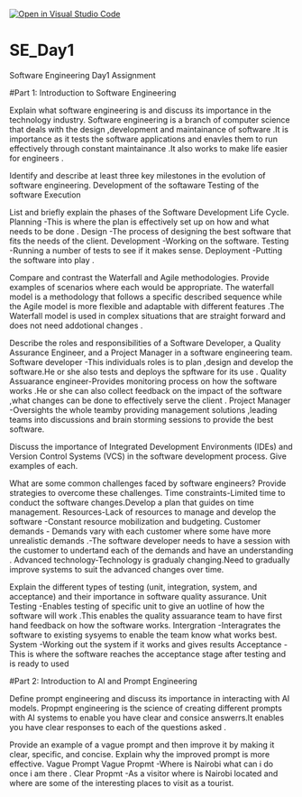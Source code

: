 [![Open in Visual Studio Code](https://classroom.github.com/assets/open-in-vscode-2e0aaae1b6195c2367325f4f02e2d04e9abb55f0b24a779b69b11b9e10269abc.svg)](https://classroom.github.com/online_ide?assignment_repo_id=15710537&assignment_repo_type=AssignmentRepo)
# SE_Day1
Software Engineering Day1 Assignment

#Part 1: Introduction to Software Engineering

Explain what software engineering is and discuss its importance in the technology industry.
Software engineering is a branch of computer science that deals with the design ,development and maintainance of software .It is importance as it tests the software applications and enavles them to run effectively through constant maintainance .It also works to make life easier for engineers .

Identify and describe at least three key milestones in the evolution of software engineering.
Development of the softaware
Testing of the software 
Execution

List and briefly explain the phases of the Software Development Life Cycle.
Planning -This is where the plan is effectively set up on how and what needs to be done .
Design -The process of designing the best software that fits the needs of the client.
Development -Working on the software.
Testing -Running a number of tests to see if it makes sense.
Deployment -Putting the software into play .

Compare and contrast the Waterfall and Agile methodologies. Provide examples of scenarios where each would be appropriate.
The waterfall model is a methodology that follows a specific described sequence while the Agile model is more flexible and adaptable with different features .The Waterfall model is used in complex situations that are straight forward and does not need addotional changes .

Describe the roles and responsibilities of a Software Developer, a Quality Assurance Engineer, and a Project Manager in a software engineering team.
Software developer -This individuals roles is to plan ,design and develop the software.He or she also tests and deploys the spftware for its use .
Quality Assuarance engineer-Provides monitoring process on how the software works .He or she can also collect feedback on the impact of the software ,what changes can be done to effectively serve the client .
Project Manager -Oversights the whole teamby providing management solutions ,leading teams into discussions and brain storming sessions to provide the best software.

Discuss the importance of Integrated Development Environments (IDEs) and Version Control Systems (VCS) in the software development process. Give examples of each.


What are some common challenges faced by software engineers? Provide strategies to overcome these challenges.
Time constraints-Limited time to conduct the software changes.Develop a plan that guides on time management.
Resources-Lack of resources to manage and develop the software -Constant resource mobilization and budgeting. 
Customer demands - Demands vary with each customer where some have more unrealistic demands .-The software developer needs to have a session with the customer to undertand each of the demands and have an understanding .
Advanced technology-Technology is gradualy changing.Need to gradually improve systems to suit the advanced changes over time.

Explain the different types of testing (unit, integration, system, and acceptance) and their importance in software quality assurance.
Unit Testing -Enables testing of specific unit to give an uotline of how the software will work .This enables the quality assuarance team to have first hand feedback on how the software works.
Intergration -Interagrates the software to existing sysyems to enable the team know what works best.
System -Working out the system if it works and gives results 
Acceptance -This is where the software reaches the acceptance stage after testing and is ready to  used

#Part 2: Introduction to AI and Prompt Engineering


Define prompt engineering and discuss its importance in interacting with AI models.
Propmpt engineering is the science of creating different prompts with AI systems to enable you have clear and consice answerrs.It enables you have clear responses to each of the questions asked .

Provide an example of a vague prompt and then improve it by making it clear, specific, and concise. Explain why the improved prompt is more effective.
Vague Prompt 
Vague Propmt -Where is Nairobi what can i do once i am there .
Clear Propmt -As a visitor where is Nairobi located and where are some of the interesting places to visit as a tourist.


